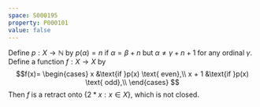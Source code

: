 ```yaml
---
space: S000195
property: P000101
value: false
---
```


Define $p : X \to \mathbb{N}$ by $p(\alpha) = n$ if $\alpha = \beta + n$ but $\alpha \ne \gamma + n + 1$ for any ordinal $\gamma$.
Define a function $f : X \to X$ by
$$f(x)=
\begin{cases}
x &\text{if }p(x) \text{ even},\\
x + 1 &\text{if }p(x) \text{ odd},\\
\end{cases}
$$
Then $f$ is a retract onto $\{ 2 * x : x \in X \}$, which is not closed.
